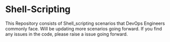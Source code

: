 # Shell-Scripting

This Repository consists of Shell_scripting scenarios that DevOps Engineers commonly face.
Will be updating more scenarios going forward.
If you find any issues in the code, please raise a issue going forward.

